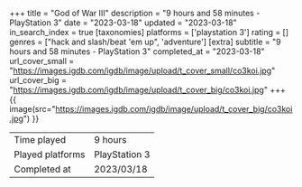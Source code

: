 +++
title = "God of War III"
description = "9 hours and 58 minutes - PlayStation 3"
date = "2023-03-18"
updated = "2023-03-18"
in_search_index = true
[taxonomies]
platforms = ['playstation 3']
rating = []
genres = ["hack and slash/beat 'em up", 'adventure']
[extra]
subtitle = "9 hours and 58 minutes - PlayStation 3"
completed_at = "2023-03-18"
url_cover_small = "https://images.igdb.com/igdb/image/upload/t_cover_small/co3koi.jpg"
url_cover_big = "https://images.igdb.com/igdb/image/upload/t_cover_big/co3koi.jpg"
+++
{{ image(src="https://images.igdb.com/igdb/image/upload/t_cover_big/co3koi.jpg") }}

|              |            |
| ------------ | ---------- |
| Time played  | 9 hours |
| Played platforms    | PlayStation 3 |
| Completed at | 2023/03/18 |


